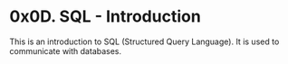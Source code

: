 0x0D. SQL - Introduction
========================
This is an introduction to SQL (Structured Query Language). It is used to communicate
with databases.
